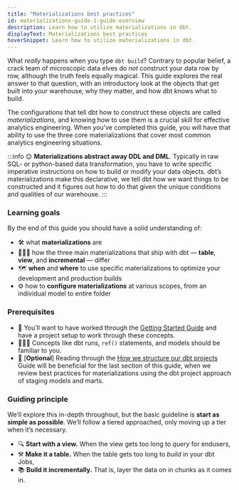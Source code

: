 ```yaml
---
title: "Materializations best practices"
id: materializations-guide-1-guide-overview
description: Learn how to utilize materializations in dbt.
displayText: Materializations best practices
hoverSnippet: Learn how to utilize materializations in dbt.
---
```


What _really_ happens when you type `dbt build`? Contrary to popular belief, a crack team of microscopic data elves do _not_ construct your data row by row, although the truth feels equally magical. This guide explores the real answer to that question, with an introductory look at the objects that get built into your warehouse, why they matter, and how dbt knows what to build.

The configurations that tell dbt how to construct these objects are called _materializations,_ and knowing how to use them is a crucial skill for effective analytics engineering. When you’ve completed this guide, you will have that ability to use the three core materializations that cover most common analytics engineering situations.

:::info
😌 **Materializations abstract away DDL and DML**. Typically in raw SQL- or python-based data transformation, you have to write specific imperative instructions on how to build or modify your data objects. dbt’s materializations make this declarative, we tell dbt how we want things to be constructed and it figures out how to do that given the unique conditions and qualities of our warehouse.
:::

### Learning goals

By the end of this guide you should have a solid understanding of:

- 🛠️ what **materializations** are
- 👨‍👨‍👧 how the three main materializations that ship with dbt — **table**, **view**, and **incremental** — differ
- 🗺️ **when** and **where** to use specific materializations to optimize your development and production builds
- ⚙️ how to **configure materializations** at various scopes, from an individual model to entire folder

### Prerequisites

- 📒 You’ll want to have worked through the [Getting Started Guide](https://docs.getdbt.com/docs/get-started/getting-started/overview) and have a project setup to work through these concepts.
- 🏃🏻‍♀️ Concepts like dbt runs, `ref()` statements, and models should be familiar to you.
- 🔧 [**Optional**] Reading through the [How we structure our dbt projects](https://docs.getdbt.com/guides/best-practices/how-we-structure/1-guide-overview) Guide will be beneficial for the last section of this guide, when we review best practices for materializations using the dbt project approach of staging models and marts.

### Guiding principle

We’ll explore this in-depth throughout, but the basic guideline is **start as simple as possible**. We’ll follow a tiered approached, only moving up a tier when it’s necessary.

- 🔍 **Start with a view.** When the view gets too long to _query_ for endusers,
- ⚒️ **Make it a table.** When the table gets too long to _build_ in your dbt Jobs,
- 📚 **Build it incrementally.** That is, layer the data on in chunks as it comes in.
